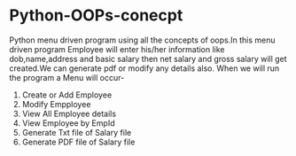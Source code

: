 # Python-OOPs-conecpt
Python menu driven program using all the concepts of oops.In this menu driven program Employee will enter his/her information like dob,name,address and basic salary then net salary and gross salary will get created.We can generate pdf or modify any details also.
When we will run the program a Menu will occur-
1. Create or Add Employee
2. Modify Empployee
3. View All Employee details
4. View Employee by EmpId 
5. Generate Txt file  of Salary file
6. Generate PDF file  of Salary file

